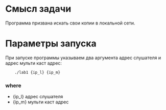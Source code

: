 # Смысл задачи
Программа призвана искать свои копии в локальной сети.
# Параметры запуска
При запуске программы указываем два аргумента адрес слушателя и адрес мульти каст адрес: 
``` bash
    ./lab1 {ip_l} {ip_m}
```
### where 
- {ip_l} адрес слушателя
- {ip_m} мульти каст адрес